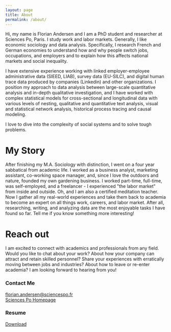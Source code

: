 ```yaml
---
layout: page
title: About
permalink: /about/
---
```


Hi, my name is Florian Andersen and I am a PhD student and researcher at Sciences Po, Paris. I study work and labor markets. Generally, I like economic sociology and data analysis. Specifically, I research French and German economies to understand how and why people switch jobs, occupations, and employers and to explain how this affects national markets and social inequality.

I have extensive experience working with linked employer-employee administrative data (SIEED, LIAB), survey data (EU-SILC), and digital human trace data produced by companies (Linkedin) and other organizations. I position my approach to data analysis between large-scale quantitative analysis and in-depth qualitative investigation, and I have worked with complex statistical models for cross-sectional and longitudinal data with various levels of nesting, qualitative and quantitative text analysis, visual and statistical network analysis, historical process tracing and causal modeling.

I love to dive into the complexity of social systems and to solve tough problems.

# My Story  
After finishing my M.A. Sociology with distinction, I went on a four year sabbatical from academic life. I worked as a business analyst, marketing assistant, co-working space manager, and, since I love the outdoors and nature, founded my own gardening business. I worked part-time, full-time, was self-employed, and a freelancer - I experienced "the labor market" from inside and outside. Oh, and I am also a certified meditation teacher. Now I gather all my real-world experiences and take them back to academia to become an expert on all things work, careers, and labor market. After all, researching, writing, and analyzing data are the most enjoyable tasks I have found so far. Tell me if you know something more interesting! 

# Reach out 
I am excited to connect with academics and professionals from any field. Would you like to chat about your work? About how your company can attract and retain skilled personnel? Share your experiences with erratically moving between jobs and industries? About how to leave or re-enter academia? 
I am looking forward to hearing from you!

### Contact Me

[florian.andersen@sciencespo.fr](mailto:florian.andersen@sciencespo.fr)                                                            
[Sciences Po Homepage](https://www.sciencespo.fr/osc/en/node/2595.html)

### Resume
[Download](https://drive.google.com/file/d/18faJk_a3lIg4anUcCrLnF4-qqk3tP4y6/view?usp=sharing)

